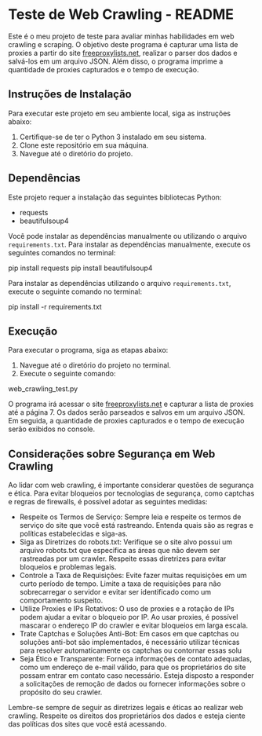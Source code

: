 # Teste de Web Crawling - README

Este é o meu projeto de teste para avaliar minhas habilidades em web crawling e scraping. O objetivo deste programa é capturar uma lista de proxies a partir do site [freeproxylists.net](http://www.freeproxylists.net), realizar o parser dos dados e salvá-los em um arquivo JSON. Além disso, o programa imprime a quantidade de proxies capturados e o tempo de execução.

## Instruções de Instalação

Para executar este projeto em seu ambiente local, siga as instruções abaixo:

1. Certifique-se de ter o Python 3 instalado em seu sistema.
2. Clone este repositório em sua máquina.
3. Navegue até o diretório do projeto.

## Dependências

Este projeto requer a instalação das seguintes bibliotecas Python:

- requests
- beautifulsoup4

Você pode instalar as dependências manualmente ou utilizando o arquivo `requirements.txt`. Para instalar as dependências manualmente, execute os seguintes comandos no terminal:

pip install requests
pip install beautifulsoup4

Para instalar as dependências utilizando o arquivo `requirements.txt`, execute o seguinte comando no terminal:

pip install -r requirements.txt

## Execução

Para executar o programa, siga as etapas abaixo:

1. Navegue até o diretório do projeto no terminal.
2. Execute o seguinte comando:

web_crawling_test.py

O programa irá acessar o site [freeproxylists.net](http://www.freeproxylists.net) e capturar a lista de proxies até a página 7. Os dados serão parseados e salvos em um arquivo JSON. Em seguida, a quantidade de proxies capturados e o tempo de execução serão exibidos no console.

## Considerações sobre Segurança em Web Crawling

Ao lidar com web crawling, é importante considerar questões de segurança e ética. Para evitar bloqueios por tecnologias de segurança, como captchas e regras de firewalls, é possível adotar as seguintes medidas:

- Respeite os Termos de Serviço: Sempre leia e respeite os termos de serviço do site que você está rastreando. Entenda quais são as regras e políticas estabelecidas e siga-as.
- Siga as Diretrizes do robots.txt: Verifique se o site alvo possui um arquivo robots.txt que especifica as áreas que não devem ser rastreadas por um crawler. Respeite essas diretrizes para evitar bloqueios e problemas legais.
- Controle a Taxa de Requisições: Evite fazer muitas requisições em um curto período de tempo. Limite a taxa de requisições para não sobrecarregar o servidor e evitar ser identificado como um comportamento suspeito.
- Utilize Proxies e IPs Rotativos: O uso de proxies e a rotação de IPs podem ajudar a evitar o bloqueio por IP. Ao usar proxies, é possível mascarar o endereço IP do crawler e evitar bloqueios em larga escala.
- Trate Captchas e Soluções Anti-Bot: Em casos em que captchas ou soluções anti-bot são implementados, é necessário utilizar técnicas para resolver automaticamente os captchas ou contornar essas solu
- Seja Ético e Transparente: Forneça informações de contato adequadas, como um endereço de e-mail válido, para que os proprietários do site possam entrar em contato caso necessário. Esteja disposto a responder a solicitações de remoção de dados ou fornecer informações sobre o propósito do seu crawler.

Lembre-se sempre de seguir as diretrizes legais e éticas ao realizar web crawling. Respeite os direitos dos proprietários dos dados e esteja ciente das políticas dos sites que você está acessando.
